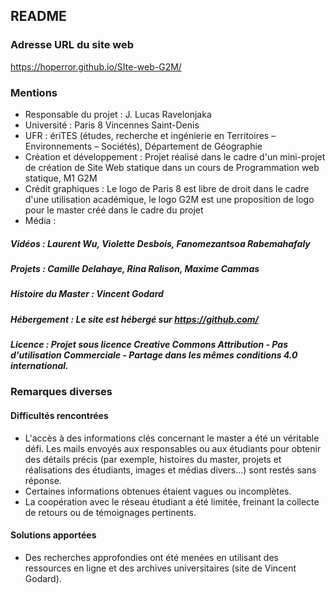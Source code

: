 ## README

### Adresse URL du site web 
https://hoperror.github.io/SIte-web-G2M/

### Mentions 
- Responsable du projet : J. Lucas Ravelonjaka
- Université : Paris 8 Vincennes Saint-Denis 
- UFR : ériTES (études, recherche et ingénierie en Territoires – Environnements – Sociétés), Département de Géographie
- Création et développement : Projet réalisé dans le cadre d'un mini-projet de création de Site Web statique dans un cours de Programmation web statique, M1 G2M
- Crédit graphiques : Le logo de Paris 8 est libre de droit dans le cadre d'une utilisation académique, le logo G2M est une proposition de logo pour le master créé dans le cadre du projet
- Média :
##### Vidéos : Laurent Wu, Violette Desbois, Fanomezantsoa Rabemahafaly
##### Projets : Camille Delahaye, Rina Ralison, Maxime Cammas
##### ⁠Histoire du Master : Vincent Godard
##### Hébergement : Le site est hébergé sur https://github.com/
##### Licence : Projet sous licence Creative Commons Attribution - Pas d'utilisation Commerciale - Partage dans les mêmes conditions 4.0 international.

### Remarques diverses

#### Difficultés rencontrées 
- L'accès à des informations clés concernant le master a été un véritable défi. Les mails envoyés aux responsables ou aux étudiants pour obtenir des détails précis (par exemple, histoires du master, projets et réalisations des étudiants, images et médias divers...) sont restés sans réponse.
- Certaines informations obtenues étaient vagues ou incomplètes.
- La coopération avec le réseau étudiant a été limitée, freinant la collecte de retours ou de témoignages pertinents.

#### Solutions apportées
- Des recherches approfondies ont été menées en utilisant des ressources en ligne et des archives universitaires (site de Vincent Godard). 
